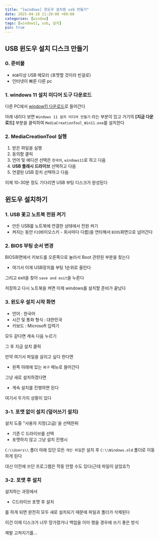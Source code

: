 ```yaml
---
title: "[windows] 윈도우 설치용 usb 만들기"
date: 2025-04-18 21:29:00 +09:00
categories: [window]
tags: [window11, usb, 설치]
pin: true
---
```


## USB 윈도우 설치 디스크 만들기

### 0. 준비물

- `8GB`이상 USB 메모리 (포멧할 것이라 빈걸로)
- 인터넷이 빠른 다른 pc

### 1. windows 11 설치 미디어 도구 다운로드

다른 PC에서 [window11 다운로드](naver.com)로 들어간다

아래 내리다 보면 `Windows 11 설치 미디어 만들기` 라는 부분이 있고 거기의 **[지금 다운로드]** 부분을 클릭하여 `MediaCreationTool_Win11.exe`를 설치한다

### 2. MediaCreationTool 실행

1. 받은 파일을 실행
2. 동의함 클릭
3. 언어 및 에디션 선택은 `한국어`, `windows11`로 하고 다음
4. **USB 플래시 드라이브** 선택하고 다음
5. 연결된 USB 장치 선택하고 다음

이제 10-30분 정도 기다리면 USB 부팅 디스크가 완성된다

## 윈도우 설치하기

### 1. USB 꽃고 노트북 전원 켜기

- 만든 USB를 노트북에 연결한 상태에서 전원 켜기
- 켜지는 동안 `F2`(바이오스키 - 회사마다 다름)을 연타해서 `BIOS`화면으로 넘어간다

### 2. BIOS 부팅 순서 변경

BIOS화면에서 키보드를 오른쪽으로 눌러서 Boot 관련된 부분을 찾는다

- 여기서 이제 USB장치를 부팅 1순위로 올린다

그리고 exit을 찾아 `save and exit`을 누른다

저장하고 다시 노트북을 켜면 이제 windows를 설치할 준비가 끝났다

### 3. 윈도우 설치 시작 화면

- 언어 : 한국어
- 시간 및 통화 형식 : 대한민국
- 키보드 : Microsoft 입력기

모두 같다면 계속 다음 누르기

그 후 지금 설치 클릭

만약 여기서 파일을 살리고 싶다 한다면

- 왼쪽 아래에 있는 `복구` 메뉴로 들어간다

그냥 새로 설치하겠다면

- 계속 설치를 진행하면 된다

여기서 두가지 상황이 있다

### 3-1. 포맷 없이 설치 (덮어쓰기 설치)

설치 도중 "사용자 지정(고급)`을 선택한뒤

- 기존 C 드라이브를 선택
- 포맷하지 않고 그냥 설치 진행시

`C:\\Users\\` 폴더 아래 있던 모든 `개인 파일`은 설치 후 `C:\\Windows.old` 폴더로 이동하게 된다

대신 이전에 쓰던 프로그램은 작동 안할 수도 있다(근데 파일이 살았죠?)

### 3-2. 포맷 후 설치

설치하는 과정에서

- C드라이브 포맷 후 설치

를 하게 되면 완전히 모두 새로 설치되기 때문에 파일과 폴더가 삭제된다

이건 이제 디스크가 너무 망가졌거나 백업을 이미 했을 경우에 쓰기 좋은 방식

제발 고쳐지기를...
